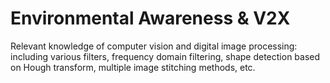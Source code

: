 # Environmental Awareness & V2X
 Relevant knowledge of computer vision and digital image processing: including various filters, frequency domain filtering, shape detection based on Hough transform, multiple image stitching methods, etc.
